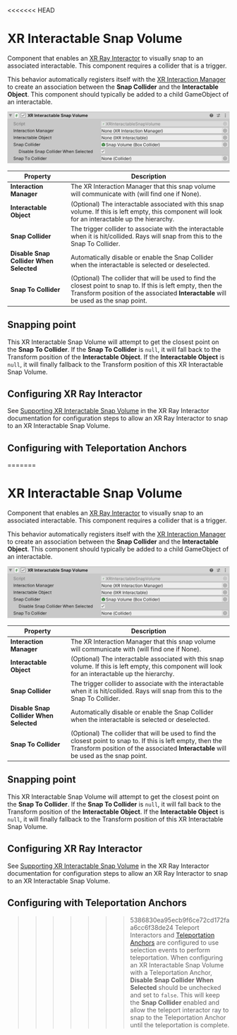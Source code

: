 <<<<<<< HEAD
# XR Interactable Snap Volume

Component that enables an [XR Ray Interactor](xr-ray-interactor.md) to visually snap to an associated interactable. This component requires a collider that is a trigger. 

This behavior automatically registers itself with the [XR Interaction Manager](xr-interaction-manager.md) to create an association between the **Snap Collider** and the **Interactable Object**. This component should typically be added to a child GameObject of an interactable.

![XRInteractableSnapVolume component](images/xr-interactable-snap-volume.png)

|**Property**|**Description**|
|---|---|
|**Interaction Manager**|The XR Interaction Manager that this snap volume will communicate with (will find one if None).|
|**Interactable Object**|(Optional) The interactable associated with this snap volume. If this is left empty, this component will look for an interactable up the hierarchy.|
|**Snap Collider**|The trigger collider to associate with the interactable when it is hit/collided. Rays will snap from this to the Snap To Collider.|
|**Disable Snap Collider When Selected**|Automatically disable or enable the Snap Collider when the interactable is selected or deselected.|
|**Snap To Collider**|(Optional) The collider that will be used to find the closest point to snap to. If this is left empty, then the Transform position of the associated **Interactable** will be used as the snap point.|

## Snapping point

This XR Interactable Snap Volume will attempt to get the closest point on the **Snap To Collider**. If the **Snap To Collider** is `null`, it will fall back to the Transform position of the **Interactable Object**. If the **Interactable Object** is `null`, it will finally fallback to the Transform position of this XR Interactable Snap Volume.

## Configuring XR Ray Interactor

See [Supporting XR Interactable Snap Volume](xr-ray-interactor.md#supporting-xr-interactable-snap-volume) in the XR Ray Interactor documentation for configuration steps to allow an XR Ray Interactor to snap to an XR Interactable Snap Volume.

## Configuring with Teleportation Anchors

=======
# XR Interactable Snap Volume

Component that enables an [XR Ray Interactor](xr-ray-interactor.md) to visually snap to an associated interactable. This component requires a collider that is a trigger. 

This behavior automatically registers itself with the [XR Interaction Manager](xr-interaction-manager.md) to create an association between the **Snap Collider** and the **Interactable Object**. This component should typically be added to a child GameObject of an interactable.

![XRInteractableSnapVolume component](images/xr-interactable-snap-volume.png)

|**Property**|**Description**|
|---|---|
|**Interaction Manager**|The XR Interaction Manager that this snap volume will communicate with (will find one if None).|
|**Interactable Object**|(Optional) The interactable associated with this snap volume. If this is left empty, this component will look for an interactable up the hierarchy.|
|**Snap Collider**|The trigger collider to associate with the interactable when it is hit/collided. Rays will snap from this to the Snap To Collider.|
|**Disable Snap Collider When Selected**|Automatically disable or enable the Snap Collider when the interactable is selected or deselected.|
|**Snap To Collider**|(Optional) The collider that will be used to find the closest point to snap to. If this is left empty, then the Transform position of the associated **Interactable** will be used as the snap point.|

## Snapping point

This XR Interactable Snap Volume will attempt to get the closest point on the **Snap To Collider**. If the **Snap To Collider** is `null`, it will fall back to the Transform position of the **Interactable Object**. If the **Interactable Object** is `null`, it will finally fallback to the Transform position of this XR Interactable Snap Volume.

## Configuring XR Ray Interactor

See [Supporting XR Interactable Snap Volume](xr-ray-interactor.md#supporting-xr-interactable-snap-volume) in the XR Ray Interactor documentation for configuration steps to allow an XR Ray Interactor to snap to an XR Interactable Snap Volume.

## Configuring with Teleportation Anchors

>>>>>>> 5386830ea95ecb9f6ce72cd172faa6cc6f38de24
Teleport Interactors and [Teleportation Anchors](teleportation-anchor.md) are configured to use selection events to perform teleportation. When configuring an XR Interactable Snap Volume with a Teleportation Anchor, **Disable Snap Collider When Selected** should be unchecked and set to `false`. This will keep the **Snap Collider** enabled and allow the teleport interactor ray to snap to the Teleportation Anchor until the teleportation is complete.